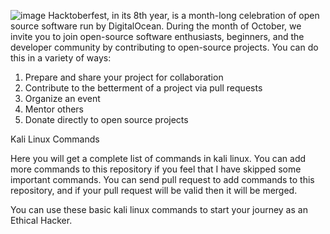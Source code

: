 ![image](https://user-images.githubusercontent.com/91857845/135780711-ce40061f-77f4-4ab1-a4ca-d4b960f7575c.png)
Hacktoberfest, in its 8th year, is a month-long celebration of open source software run by DigitalOcean. During the month of October, we invite you to join open-source software enthusiasts, beginners, and the developer community by contributing to open-source projects. You can do this in a variety of ways:

1. Prepare and share your project for collaboration
2. Contribute to the betterment of a project via pull requests
3. Organize an event
4. Mentor others
5. Donate directly to open source projects

Kali Linux Commands

Here you will get a complete list of commands in kali linux. You can add more commands to this repository if you feel that I have skipped some important commands. You can send pull request to add commands to this repository, and if your pull request will be valid then it will be merged.

You can use these basic kali linux commands to start your journey as an Ethical Hacker.
